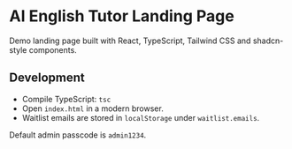 # AI English Tutor Landing Page

Demo landing page built with React, TypeScript, Tailwind CSS and shadcn-style components.

## Development

- Compile TypeScript: `tsc`
- Open `index.html` in a modern browser.
- Waitlist emails are stored in `localStorage` under `waitlist.emails`.

Default admin passcode is `admin1234`.